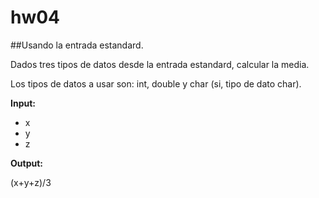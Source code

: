 # hw04
##Usando la entrada estandard.

Dados tres tipos de datos desde la entrada estandard, calcular la media.

Los tipos de datos a usar son: int, double y char (si, tipo de dato char).

**Input:**
* x
* y
* z

**Output:**

(x+y+z)/3

